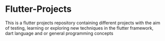 # Flutter-Projects

This is a flutter projects repository containing different projects with the aim of testing, learning or exploring new techniques in the flutter framework, dart language and or general programming concepts
